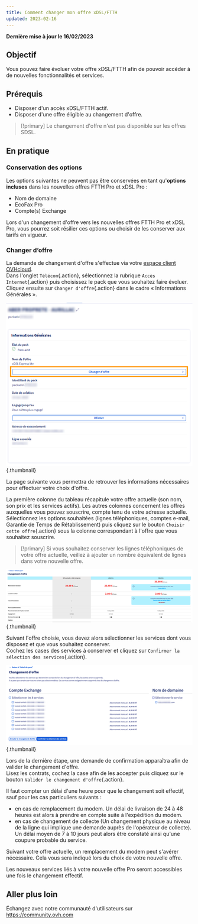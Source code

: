 ```yaml
---
title: Comment changer mon offre xDSL/FTTH
updated: 2023-02-16
---
```


**Dernière mise à jour le 16/02/2023**

## Objectif

Vous pouvez faire évoluer votre offre xDSL/FTTH afin de pouvoir accéder à de nouvelles fonctionnalités et services.

## Prérequis

- Disposer d'un accès xDSL/FTTH actif.
- Disposer d'une offre éligible au changement d'offre.

> [!primary]
> Le changement d'offre n'est pas disponible sur les offres SDSL.
>

## En pratique

### Conservation des options

Les options suivantes ne peuvent pas être conservées en tant qu'**options incluses** dans les nouvelles offres FTTH Pro et xDSL Pro :

- Nom de domaine
- EcoFax Pro
- Compte(s) Exchange

Lors d'un changement d'offre vers les nouvelles offres FTTH Pro et xDSL Pro, vous pourrez soit résilier ces options ou choisir de les conserver aux tarifs en vigueur.

### Changer d’offre

La demande de changement d'offre s'effectue via votre [espace client OVHcloud](https://www.ovh.com/auth/?action=gotomanager&from=https://www.ovh.com/fr/&ovhSubsidiary=fr).<br>
Dans l'onglet `Télécom`{.action}, sélectionnez la rubrique `Accès Internet`{.action} puis choisissez le pack que vous souhaitez faire évoluer.<br>
Cliquez ensuite sur `Changer d'offre`{.action} dans le cadre « Informations Générales ».

![changement d'offre](images/Changement01-edit-2022.png){.thumbnail}

La page suivante vous permettra de retrouver les informations nécessaires pour effectuer votre choix d'offre.

La première colonne du tableau récapitule votre offre actuelle (son nom, son prix et les services actifs). Les autres colonnes concernent les offres auxquelles vous pouvez souscrire, compte tenu de votre adresse actuelle.<br>
Sélectionnez les options souhaitées (lignes téléphoniques, comptes e-mail, Garantie de Temps de Rétablissement) puis cliquez sur le bouton `Choisir cette offre`{.action} sous la colonne correspondant à l'offre que vous souhaitez souscrire.

> [!primary]
> Si vous souhaitez conserver les lignes téléphoniques de votre offre actuelle, veillez à ajouter un nombre équivalent de lignes dans votre nouvelle offre.

![choix de l'offre](images/pro-offers2023.png){.thumbnail}

Suivant l'offre choisie, vous devez alors sélectionner les services dont vous disposez et que vous souhaitez conserver.<br>
Cochez les cases des services à conserver et cliquez sur `Confirmer la sélection des services`{.action}.

![conservation des services](images/services2023.png){.thumbnail}

Lors de la dernière étape, une demande de confirmation apparaîtra afin de valider le changement d'offre.<br>
Lisez les contrats, cochez la case afin de les accepter puis cliquez sur le bouton `Valider le changement d'offre`{.action}.

Il faut compter un délai d'une heure pour que le changement soit effectif, sauf pour les cas particuliers suivants :

- en cas de remplacement du modem. Un délai de livraison de 24 à 48 heures est alors à prendre en compte suite à l'expédition du modem.
- en cas de changement de collecte (Un changement physique au niveau de la ligne qui implique une demande auprès de l'opérateur de collecte). Un délai moyen de 7 à 10 jours peut alors être constaté ainsi qu'une coupure probable du service.

Suivant votre offre actuelle, un remplacement du modem peut s'avérer nécessaire. Cela vous sera indiqué lors du choix de votre nouvelle offre.

Les nouveaux services liés à votre nouvelle offre Pro seront accessibles une fois le changement effectif. 

## Aller plus loin

Échangez avec notre communauté d'utilisateurs sur <https://community.ovh.com>
